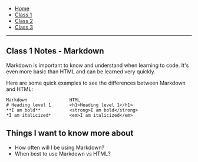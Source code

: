 - [Home](README.md)
- [Class 1](class1.md)
- [Class 2](class2.md)
- [Class 3](class3.md)

---

## Class 1 Notes - Markdown

Markdown is important to know and understand when learning to code. 
It's even more basic than HTML and can be learned very quickly. 

Here are some quick examples to see the differences between Markdown and HTML:

    Markdown                HTML
    # Heading level 1       <h1>Heading level 1</h1>
    **I am bold**           <strong>I am bold</strong>
    *I am italicized*       <em>I am italicized</em>


## Things I want to know more about

- How often will I be using Markdown?
- When best to use Markdown vs HTML?

